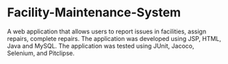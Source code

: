# Facility-Maintenance-System
A web application that allows users to report issues in facilities, assign repairs, complete repairs. The application was developed using JSP, HTML, Java and MySQL. The application was tested using JUnit, Jacoco, Selenium, and Pitclipse.
